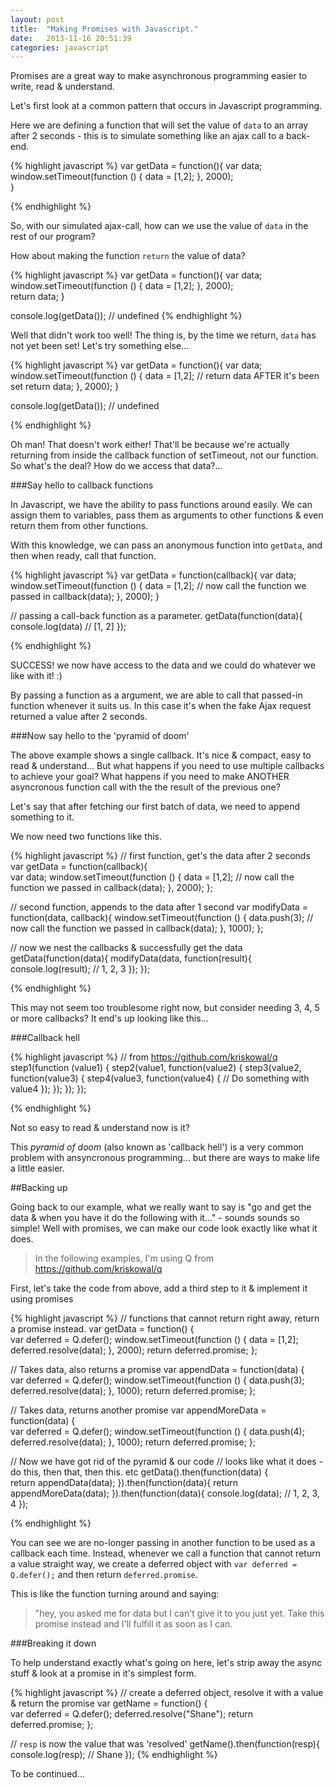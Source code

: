 ```yaml
---
layout: post
title:  "Making Promises with Javascript."
date:   2013-11-16 20:51:39
categories: javascript
---
```


Promises are a great way to make asynchronous programming easier to write, read & understand.

Let's first look at a common pattern that occurs in Javascript programming.

Here we are defining a function that will set the value of `data` to an array after 2 seconds - this is to simulate something like an ajax call to a back-end.

{% highlight javascript %}
var getData = function(){
  var data;
  window.setTimeout(function () {
     data = [1,2];
  }, 2000);  
}

{% endhighlight %}

So, with our simulated ajax-call, how can we use the value of `data` in the rest of our program?

How about making the function `return` the value of data? 

{% highlight javascript %}
var getData = function(){
  var data;
  window.setTimeout(function () {
     data = [1,2];
  }, 2000);  
  return data;
}

console.log(getData()); // undefined
{% endhighlight %}

Well that didn't work too well! The thing is, by the time we return, `data` has not yet been set! Let's try something else...

{% highlight javascript %}
var getData = function(){
  var data;
  window.setTimeout(function () {
     data = [1,2];
     // return data AFTER it's been set
     return data;
  }, 2000);
}

console.log(getData()); // undefined

{% endhighlight %}

Oh man! That doesn't work either! That'll be because we're actually returning from inside the callback function of setTimeout, not our function. So what's the deal? How do we access that data?...

###Say hello to callback functions

In Javascript, we have the ability to pass functions around easily. We can assign them to variables, pass them as arguments to other functions & even return them from other functions.

With this knowledge, we can pass an anonymous function  into `getData`, and then when ready, call that function.

{% highlight javascript %}
var getData = function(callback){
  var data;
  window.setTimeout(function () {
     data = [1,2];
     // now call the function we passed in
     callback(data);
  }, 2000);
}

// passing a call-back function as a parameter.
getData(function(data){
	console.log(data) // [1, 2]
}); 

{% endhighlight %}

SUCCESS! we now have access to the data and we could do whatever we like with it! :)

By passing a function as a argument, we are able to call that passed-in function whenever it suits us. In this case it's when the fake Ajax request returned a value after 2 seconds.

###Now say hello to the 'pyramid of doom'

The above example shows a single callback. It's nice & compact, easy to read & understand... But what happens if you need to use multiple callbacks to achieve your goal? What happens if you need to make ANOTHER asyncronous function call with the the result of the previous one?

Let's say that after fetching our first batch of data, we need to append something to it.

We now need two functions like this.

{% highlight javascript %}
// first function, get's the data after 2 seconds
var getData = function(callback){  
  var data;
  window.setTimeout(function () {
     data = [1,2];
     // now call the function we passed in
     callback(data);
  }, 2000);
};

// second function, appends to the data after 1 second
var modifyData = function(data, callback){
    window.setTimeout(function () {
     data.push(3);
     // now call the function we passed in
     callback(data);
  }, 1000);
};

// now we nest the callbacks & successfully get the data
getData(function(data){
  modifyData(data, function(result){
    console.log(result); // 1, 2, 3
  });
});

{% endhighlight %}

This may not seem too troublesome right now, but consider needing 3, 4, 5 or more callbacks? It end's up looking like this...

###Callback hell

{% highlight javascript %}
// from https://github.com/kriskowal/q
step1(function (value1) {
    step2(value1, function(value2) {
        step3(value2, function(value3) {
            step4(value3, function(value4) {
                // Do something with value4
            });
        });
    });
});

{% endhighlight %}

Not so easy to read & understand now is it?

This *pyramid of doom* (also known as 'callback hell') is a very common problem with ansyncronous programming... but there are ways to make life a little easier.

##Backing up

Going back to our example, what we really want to say is "go and get the data & when you have it do the following with it..." - sounds sounds so simple! Well with promises, we can make our code look exactly like what it does.

> In the following examples, I'm using Q from https://github.com/kriskowal/q

First, let's take the code from above, add a third step to it & implement it using promises

{% highlight javascript %}
// functions that cannot return right away, return a promise instead.
var getData = function() {  
  var deferred = Q.defer();
  window.setTimeout(function () {
     data = [1,2];
     deferred.resolve(data);
  }, 2000);
  return deferred.promise;
};

// Takes data, also returns a promise
var appendData = function(data) {  
  var deferred = Q.defer();
  window.setTimeout(function () {
     data.push(3);
     deferred.resolve(data);
  }, 1000);
  return deferred.promise;
};

// Takes data, returns another promise
var appendMoreData = function(data) {  
  var deferred = Q.defer();
  window.setTimeout(function () {
     data.push(4);
     deferred.resolve(data);
  }, 1000);
  return deferred.promise;
};

// Now we have got rid of the pyramid & our code
// looks like what it does - do this, then that, then this. etc
getData().then(function(data) {  
  return appendData(data);
}).then(function(data){
  return appendMoreData(data);
}).then(function(data){
  console.log(data); // 1, 2, 3, 4
});


{% endhighlight %}

You can see we are no-longer passing in another function to be used as a callback each time. Instead, whenever we call a function that cannot return a value straight way, we create a deferred object with `var deferred = Q.defer();` and then return  `deferred.promise`. 

This is like the function turning around and saying:

> "hey, you asked me for data but I can't give it to you just yet. Take this promise instead and I'll fulfill it as soon as I can.

###Breaking it down

To help understand exactly what's going on here, let's strip away the async stuff & look at a promise in it's simplest form.

{% highlight javascript %}
// create a deferred object, resolve it with a value & return the promise
var getName = function() {  
  var deferred = Q.defer();
  deferred.resolve("Shane");
  return deferred.promise;
};

// `resp` is now the value that was 'resolved'
getName().then(function(resp){
	console.log(resp); // Shane
});
{% endhighlight %}

To be continued...